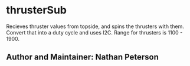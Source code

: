 # thrusterSub
Recieves thruster values from topside, and spins the thrusters with them. Convert that into a duty cycle and uses I2C. Range for thrusters is 1100 - 1900.
## Author and Maintainer: Nathan Peterson
